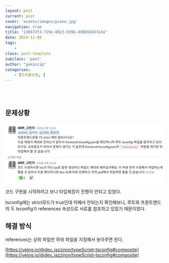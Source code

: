 ```yaml
---
layout: post
current: post
cover: 'assets/images/piano.jpg'
navigation: true
title: "138673f3-719e-8023-9396-dd8b56347a3a"
date: 2024-11-08
tags:
    - 
class: post-template
subclass: 'post'
author: "gominzip"
categories:
    - [트러블슈팅, ]
---
```

<br><br>

## 문제상황


![0](/upload/2024-11-08-138673f3-719e-8023-9396-dd8b56347a3a.md/0.png)


코드 구현을 시작하려고 보니 타입체킹이 진행이 안되고 있었다. 


tsconfig에는 strict모드가 true인데 어째서 안되는지 확인해보니, 루트와 프론트엔드의 두 tsconfig가 references 속성으로 서로를 참조하고 있었기 때문이었다.


## 해결 방식


references는 상위 파일만 하위 파일을 지정해서 놓아주면 된다.


[https://velog.io/@dev_jazziron/typeScript-tsconfig#composite](https://velog.io/@dev_jazziron/typeScript-tsconfig#composite)

